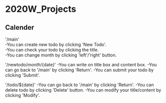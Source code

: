 # 2020W_Projects

Calender
-------------

'/main'  
-You can create new todo by clicking 'New Todo'.  
-You can check your todo by clicking the title.  
-You can change month by clicking 'left'/'right' button.  

'/newtodo/${month}/${date}'
-You can write on title box and content box.
-You can go back to '/main' by clicking 'Return'.
-You can submit your todo by clicking 'Submit'.

'/todo/${date}'
-You can go back to '/main' by clicking 'Return'.
-You can delete todo by clicking 'Delete' button.
-You can modify your title/content by clicking 'Modify'.
